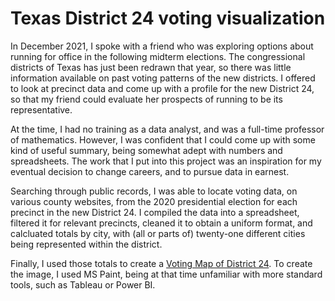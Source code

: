 # Texas District 24 voting visualization

In December 2021, I spoke with a friend who was exploring options about running for office in the following midterm elections. The congressional districts of Texas has just been redrawn that year, so there was little information available on past voting patterns of the new districts. I offered to look at precinct data and come up with a profile for the new District 24, so that my friend could evaluate her prospects of running to be its representative.

At the time, I had no training as a data analyst, and was a full-time professor of mathematics. However, I was confident that I could come up with some kind of useful summary, being somewhat adept with numbers and spreadsheets. The work that I put into this project was an inspiration for my eventual decision to change careers, and to pursue data in earnest.

Searching through public records, I was able to locate voting data, on various county websites, from the 2020 presidential election for each precinct in the new District 24. I compiled the data into a spreadsheet, filtered it for relevant precincts, cleaned it to obtain a uniform format, and calcluated totals by city, with (all or parts of) twenty-one different cities being represented within the district.

Finally, I used those totals to create a [Voting Map of District 24](/images/Texas_District_24.jpg). To create the image, I used MS Paint, being at that time unfamiliar with more standard tools, such as Tableau or Power BI. 
